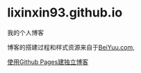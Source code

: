 # lixinxin93.github.io
我的个人博客

博客的搭建过程和样式资源来自于[BeiYuu.com](http://beiyuu.com),

[使用Github Pages建独立博客](http://beiyuu.com/github-pages/)

